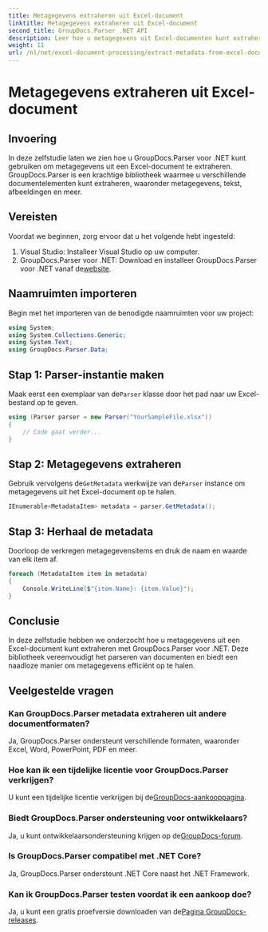 ```yaml
---
title: Metagegevens extraheren uit Excel-document
linktitle: Metagegevens extraheren uit Excel-document
second_title: GroupDocs.Parser .NET API
description: Leer hoe u metagegevens uit Excel-documenten kunt extraheren met GroupDocs.Parser voor .NET. Volg deze stapsgewijze zelfstudie.
weight: 11
url: /nl/net/excel-document-processing/extract-metadata-from-excel-document/
---
```


# Metagegevens extraheren uit Excel-document

## Invoering
In deze zelfstudie laten we zien hoe u GroupDocs.Parser voor .NET kunt gebruiken om metagegevens uit een Excel-document te extraheren. GroupDocs.Parser is een krachtige bibliotheek waarmee u verschillende documentelementen kunt extraheren, waaronder metagegevens, tekst, afbeeldingen en meer.
## Vereisten
Voordat we beginnen, zorg ervoor dat u het volgende hebt ingesteld:
1. Visual Studio: Installeer Visual Studio op uw computer.
2.  GroupDocs.Parser voor .NET: Download en installeer GroupDocs.Parser voor .NET vanaf de[website](https://releases.groupdocs.com/parser/net/).

## Naamruimten importeren
Begin met het importeren van de benodigde naamruimten voor uw project:
```csharp
using System;
using System.Collections.Generic;
using System.Text;
using GroupDocs.Parser.Data;
```
## Stap 1: Parser-instantie maken
 Maak eerst een exemplaar van de`Parser` klasse door het pad naar uw Excel-bestand op te geven.
```csharp
using (Parser parser = new Parser("YourSampleFile.xlsx"))
{
    // Code gaat verder...
}
```
## Stap 2: Metagegevens extraheren
 Gebruik vervolgens de`GetMetadata` werkwijze van de`Parser` instance om metagegevens uit het Excel-document op te halen.
```csharp
IEnumerable<MetadataItem> metadata = parser.GetMetadata();
```
## Stap 3: Herhaal de metadata
Doorloop de verkregen metagegevensitems en druk de naam en waarde van elk item af.
```csharp
foreach (MetadataItem item in metadata)
{
    Console.WriteLine($"{item.Name}: {item.Value}");
}
```

## Conclusie
In deze zelfstudie hebben we onderzocht hoe u metagegevens uit een Excel-document kunt extraheren met GroupDocs.Parser voor .NET. Deze bibliotheek vereenvoudigt het parseren van documenten en biedt een naadloze manier om metagegevens efficiënt op te halen.

## Veelgestelde vragen
### Kan GroupDocs.Parser metadata extraheren uit andere documentformaten?
Ja, GroupDocs.Parser ondersteunt verschillende formaten, waaronder Excel, Word, PowerPoint, PDF en meer.
### Hoe kan ik een tijdelijke licentie voor GroupDocs.Parser verkrijgen?
 U kunt een tijdelijke licentie verkrijgen bij de[GroupDocs-aankooppagina](https://purchase.groupdocs.com/temporary-license/).
### Biedt GroupDocs.Parser ondersteuning voor ontwikkelaars?
 Ja, u kunt ontwikkelaarsondersteuning krijgen op de[GroupDocs-forum](https://forum.groupdocs.com/c/parser/17).
### Is GroupDocs.Parser compatibel met .NET Core?
Ja, GroupDocs.Parser ondersteunt .NET Core naast het .NET Framework.
### Kan ik GroupDocs.Parser testen voordat ik een aankoop doe?
 Ja, u kunt een gratis proefversie downloaden van de[Pagina GroupDocs-releases](https://releases.groupdocs.com/).